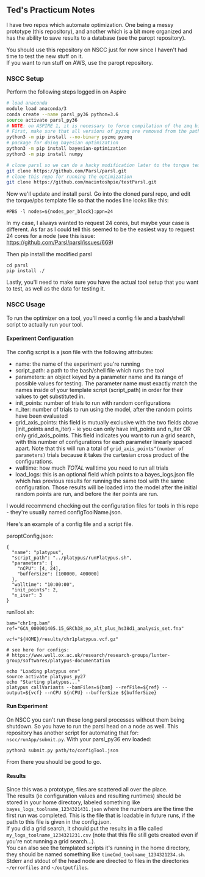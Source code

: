 ## Ted's Practicum Notes

I have two repos which automate optimization. One being a messy prototype (this repository), and another which is a bit more organized and has the ability to save results to a database (see the paropt repository). 

You should use this repository on NSCC just for now since I haven't had time to test the new stuff on it.  
If you want to run stuff on AWS, use the paropt repository. 

### NSCC Setup
Perform the following steps logged in on Aspire  
```bash
# load anaconda
module load anaconda/3
conda create --name parsl_py36 python=3.6
source activate parsl_py36
# NOTE: on ASPIRE 1, it is necessary to force compilation of the zmq bindings.
# First, make sure that all versions of pyzmq are removed from the path.
python3 -m pip install --no-binary pyzmq pyzmq
# package for doing bayesian optimization
python3 -m pip install bayesian-optimization
python3 -m pip install numpy

# clone parsl so we can do a hacky modification later to the torque template
git clone https://github.com/Parsl/parsl.git
# clone this repo for running the optimization
git clone https://github.com/macintoshpie/testParsl.git
```

Now we'll update and install parsl. Go into the cloned parsl repo, and edit the torque/pbs template file so that the nodes line looks like this:
```
#PBS -l nodes=${nodes_per_block}:ppn=24
```
In my case, I always wanted to request 24 cores, but maybe your case is different. As far as I could tell this seemed to be the easiest way to request 24 cores for a node (see this issue: https://github.com/Parsl/parsl/issues/669)

Then pip install the modified parsl
```
cd parsl
pip install ./
```

Lastly, you'll need to make sure you have the actual tool setup that you want to test, as well as the data for testing it.

### NSCC Usage
To run the optimizer on a tool, you'll need a config file and a bash/shell script to actually run your tool.

#### Experiment Configuration
The config script is a json file with the following attributes:
- name: the name of the experiment you're running
- script_path: a path to the bash/shell file which runs the tool
- parameters: an object keyed by a parameter name and its range of possible values for testing. The parameter name must exactly match the names inside of your template script (script_path) in order for their values to get substituted in.
- init_points: number of trials to run with random configurations
- n_iter: number of trials to run using the model, after the random points have been evaluated
- grid_axis_points: this field is mutually exclusive with the two fields above (init_points and n_iter) - ie you can only have init_points and n_iter OR only grid_axis_points. This field indicates you want to run a grid search, with this number of configurations for each parameter linearly spaced apart. Note that this will run a total of `grid_axis_points^(number of parameters)` trials because it takes the cartesian cross product of the configurations.
- walltime: how much *TOTAL* walltime you need to run all trials
- load_logs: this is an optional field which points to a bayes_logs.json file which has previous results for running the same tool with the same configuration. Those results will be loaded into the model after the initial random points are run, and before the iter points are run.  

I would recommend checking out the configuration files for tools in this repo - they're usually named configToolName.json.

Here's an example of a config file and a script file.

paroptConfig.json:
```
{
  "name": "platypus",
  "script_path": "../platypus/runPlatypus.sh",
  "parameters": {
    "nCPU": [4, 24],
    "bufferSize": [100000, 400000]
  },
  "walltime": "10:00:00",
  "init_points": 2,
  "n_iter": 3
}
```

runTool.sh:
```
bam="chr1rg.bam"
ref="GCA_000001405.15_GRCh38_no_alt_plus_hs38d1_analysis_set.fna"

vcf="${HOME}/results/chr1platypus.vcf.gz"

# see here for configs:
# https://www.well.ox.ac.uk/research/research-groups/lunter-group/softwares/platypus-documentation

echo "Loading platypus env"
source activate platypus_py27
echo "Starting platypus..."
platypus callVariants --bamFiles=${bam} --refFile=${ref} --output=${vcf} --nCPU ${nCPU} --bufferSize ${bufferSize}
```

#### Run Experiment
On NSCC you can't run these long parsl processes without them being shutdown. So you have to run the parsl head on a node as well. This repository has another script for automating that for: `nscc/runApp/submit.py`.
With your parsl_py36 env loaded:
```
python3 submit.py path/to/configTool.json
```
From there you should be good to go.

#### Results
Since this was a prototype, files are scattered all over the place.  
The results (ie configuration values and resulting runtimes) should be stored in your home directory, labeled something like `bayes_logs_toolname_1234321431.json` where the numbers are the time the first run was completed. This is the file that is loadable in future runs, if the path to this file is given in the config.json.  
If you did a grid search, it should put the results in a file called `my_logs_toolname_1234321231.csv` (note that this file still gets created even if you're not running a grid search...).  
You can also see the templated scripts it's running in the home directory, they should be named something like `timeCmd_toolname_1234321234.sh`.  
Stderr and stdout of the head node are directed to files in the directories `~/errorfiles` and `~/outputfiles`.